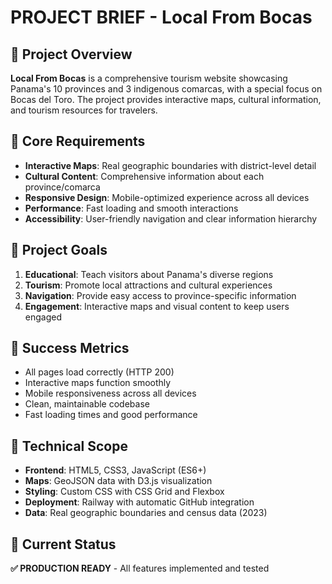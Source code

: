 # PROJECT BRIEF - Local From Bocas

## 🎯 Project Overview
**Local From Bocas** is a comprehensive tourism website showcasing Panama's 10 provinces and 3 indigenous comarcas, with a special focus on Bocas del Toro. The project provides interactive maps, cultural information, and tourism resources for travelers.

## 🎯 Core Requirements
- **Interactive Maps**: Real geographic boundaries with district-level detail
- **Cultural Content**: Comprehensive information about each province/comarca
- **Responsive Design**: Mobile-optimized experience across all devices
- **Performance**: Fast loading and smooth interactions
- **Accessibility**: User-friendly navigation and clear information hierarchy

## 🎯 Project Goals
1. **Educational**: Teach visitors about Panama's diverse regions
2. **Tourism**: Promote local attractions and cultural experiences
3. **Navigation**: Provide easy access to province-specific information
4. **Engagement**: Interactive maps and visual content to keep users engaged

## 🎯 Success Metrics
- All pages load correctly (HTTP 200)
- Interactive maps function smoothly
- Mobile responsiveness across all devices
- Clean, maintainable codebase
- Fast loading times and good performance

## 🎯 Technical Scope
- **Frontend**: HTML5, CSS3, JavaScript (ES6+)
- **Maps**: GeoJSON data with D3.js visualization
- **Styling**: Custom CSS with CSS Grid and Flexbox
- **Deployment**: Railway with automatic GitHub integration
- **Data**: Real geographic boundaries and census data (2023)

## 🎯 Current Status
**✅ PRODUCTION READY** - All features implemented and tested



